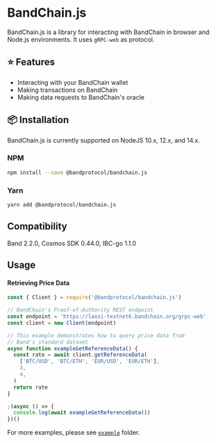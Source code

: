 # BandChain.js

BandChain.js is a library for interacting with BandChain in browser and Node.js environments. It uses `gRPC-web` as protocol.

## ⭐️ Features

- Interacting with your BandChain wallet
- Making transactions on BandChain
- Making data requests to BandChain's oracle

## 📦 Installation

BandChain.js is currently supported on NodeJS 10.x, 12.x, and 14.x.

### NPM

```bash
npm install --save @bandprotocol/bandchain.js
```

### Yarn

```bash
yarn add @bandprotocol/bandchain.js
```

## Compatibility

Band 2.2.0, Cosmos SDK 0.44.0, IBC-go 1.1.0

## Usage

#### Retrieving Price Data

```js
const { Client } = require('@bandprotocol/bandchain.js')

// BandChain's Proof-of-Authority REST endpoint
const endpoint = 'https://laozi-testnet6.bandchain.org/grpc-web'
const client = new Client(endpoint)

// This example demonstrates how to query price data from
// Band's standard dataset
async function exampleGetReferenceData() {
  const rate = await client.getReferenceData(
    ['BTC/USD', 'BTC/ETH', 'EUR/USD', 'EUR/ETH'],
    3,
    4,
  )
  return rate
}

;(async () => {
  console.log(await exampleGetReferenceData())
})()
```

For more examples, please see [`example`](example/) folder.
